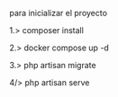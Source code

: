 para inicializar el proyecto

1.> composer install

2.> docker compose up -d

3.> php artisan migrate

4/> php artisan serve